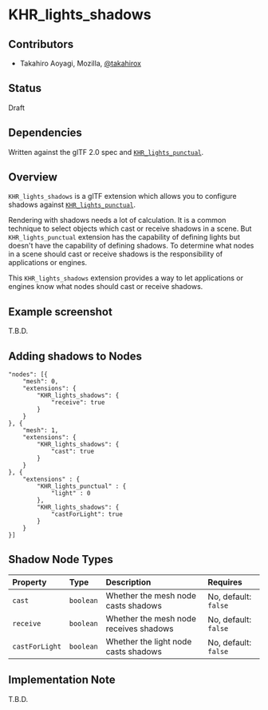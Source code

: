 # KHR\_lights\_shadows

## Contributors

* Takahiro Aoyagi, Mozilla, [@takahirox](https://github.com/takahirox)

## Status

Draft

## Dependencies

Written against the glTF 2.0 spec and [`KHR_lights_punctual`](https://github.com/KhronosGroup/glTF/tree/main/extensions/2.0/Khronos/KHR_lights_punctual).

## Overview

`KHR_lights_shadows` is a glTF extension which allows you to configure shadows against
[`KHR_lights_punctual`](https://github.com/KhronosGroup/glTF/tree/main/extensions/2.0/Khronos/KHR_lights_punctual).

Rendering with shadows needs a lot of calculation. It is a common technique to select objects which cast or receive shadows in a scene. But `KHR_lights_punctual` extension has the capability of defining lights but doesn't have the capability of defining shadows. To determine what nodes in a scene should cast or receive shadows is the responsibility of applications or engines.

This `KHR_lights_shadows` extension provides a way to let applications or engines know what nodes should cast or receive shadows.

## Example screenshot

T.B.D.

## Adding shadows to Nodes

```
"nodes": [{
    "mesh": 0,
    "extensions": {
        "KHR_lights_shadows": {
            "receive": true
        }
    }
}, {
    "mesh": 1,
    "extensions": {
        "KHR_lights_shadows": {
            "cast": true
        }
    }
}, {
    "extensions" : {
        "KHR_lights_punctual" : {
            "light" : 0
        },
        "KHR_lights_shadows": {
            "castForLight": true
        }
    }
}]
```

## Shadow Node Types

| Property | Type | Description | Requires |
|:------|:------|:------|:------|
| `cast` | `boolean` | Whether the mesh node casts shadows | No, default: `false` |
| `receive` | `boolean` | Whether the mesh node receives shadows | No, default: `false` |
| `castForLight` | `boolean` | Whether the light node casts shadows | No, default: `false` |

## Implementation Note

T.B.D.
